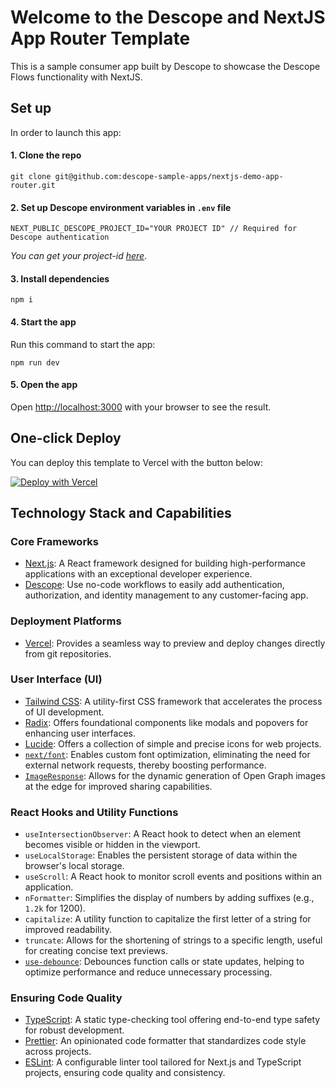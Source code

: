 # Welcome to the Descope and NextJS App Router Template
This is a sample consumer app built by Descope to showcase the Descope Flows functionality with NextJS. 

## Set up
In order to launch this app:

#### 1. Clone the repo 
```
git clone git@github.com:descope-sample-apps/nextjs-demo-app-router.git
```

#### 2. Set up Descope environment variables in `.env` file
```
NEXT_PUBLIC_DESCOPE_PROJECT_ID="YOUR PROJECT ID" // Required for Descope authentication
```
_You can get your project-id [here](https://app.descope.com/settings/project)_.

#### 3. Install dependencies 
```
npm i
```

#### 4. Start the app

Run this command to start the app:

```
npm run dev
```

#### 5. Open the app
Open [http://localhost:3000](http://localhost:3000) with your browser to see the result.

## One-click Deploy

You can deploy this template to Vercel with the button below:

[![Deploy with Vercel](https://vercel.com/button)](https://vercel.com/new/clone?repository-url=https%3A%2F%2Fgithub.com%2Fdescope-sample-apps%2Fnextjs-demo-app-router&env=NEXT_PUBLIC_DESCOPE_PROJECT_ID)


## Technology Stack and Capabilities

### Core Frameworks

- [Next.js](https://nextjs.org/): A React framework designed for building high-performance applications with an exceptional developer experience.
- [Descope](https://descope.com): Use no-code workflows to easily add authentication, authorization, and identity management to any customer-facing app.

### Deployment Platforms

- [Vercel](https://vercel.com/): Provides a seamless way to preview and deploy changes directly from git repositories.

### User Interface (UI)

- [Tailwind CSS](https://tailwindcss.com/): A utility-first CSS framework that accelerates the process of UI development.
- [Radix](https://www.radix-ui.com/): Offers foundational components like modals and popovers for enhancing user interfaces.
- [Lucide](https://lucide.dev/): Offers a collection of simple and precise icons for web projects.
- [`next/font`](https://nextjs.org/docs/basic-features/font-optimization): Enables custom font optimization, eliminating the need for external network requests, thereby boosting performance.
- [`ImageResponse`](https://nextjs.org/docs/app/api-reference/functions/image-response): Allows for the dynamic generation of Open Graph images at the edge for improved sharing capabilities.

### React Hooks and Utility Functions

- `useIntersectionObserver`: A React hook to detect when an element becomes visible or hidden in the viewport.
- `useLocalStorage`: Enables the persistent storage of data within the browser's local storage.
- `useScroll`: A React hook to monitor scroll events and positions within an application.
- `nFormatter`: Simplifies the display of numbers by adding suffixes (e.g., `1.2k` for 1200).
- `capitalize`: A utility function to capitalize the first letter of a string for improved readability.
- `truncate`: Allows for the shortening of strings to a specific length, useful for creating concise text previews.
- [`use-debounce`](https://www.npmjs.com/package/use-debounce): Debounces function calls or state updates, helping to optimize performance and reduce unnecessary processing.

### Ensuring Code Quality

- [TypeScript](https://www.typescriptlang.org/): A static type-checking tool offering end-to-end type safety for robust development.
- [Prettier](https://prettier.io/): An opinionated code formatter that standardizes code style across projects.
- [ESLint](https://eslint.org/): A configurable linter tool tailored for Next.js and TypeScript projects, ensuring code quality and consistency.
